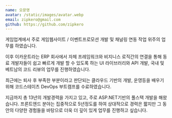 ```yaml
---
name: 오문영
avatar: /static/images/avatar.webp
email: zipkero@gmail.com
github: https://github.com/zipkero
---
```


게임업계에서 주로 게임웹사이트 / 이벤트프로모션 개발 및 채널링 연동 작업 위주의 업무를 하였습니다.

이후 이카운트라는 ERP 회사에서 자체 프레임워크와 비지니스 로직간의 연결을 통해
동료 개발자들이 쉽고 빠르게 개발 할 수 있도록 하는 UI 라이브러리와 API 개발, 국내 및 베트남의
코드 리뷰의 업무를 진행하였습니다.

최근에는 퇴사 후 부족한 부분이라고 판단되는 클라우드 기반의 개발, 운영등을 배우기 위해
코드스테이츠 DevOps 부트캠프를 수료하였습니다.

지금까지 총 13년의 개발경력을 가지고 있고, 주로 ASP.NET기반의 풀스택 개발을 해왔습니다.
프론트엔드 분야는 집중적으로 5년정도를 하여 상대적으로 경력은 짧지만 그 동안의 다양한 경험들을
바탕으로 더욱 더 깊이 있게 업무를 진행하고 싶습니다.
